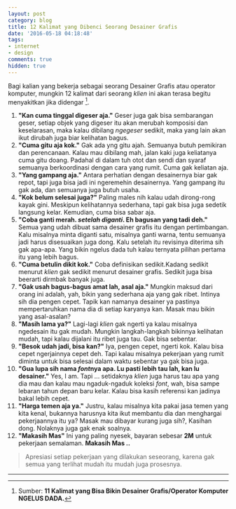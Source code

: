 ```yaml
---
layout: post
category: blog
title: 12 Kalimat yang Dibenci Seorang Desainer Grafis
date: '2016-05-18 04:18:48'
tags:
- internet
- design
comments: true
hidden: true
---
```


Bagi kalian yang bekerja sebagai seorang Desainer Grafis atau operator komputer, mungkin 12 kalimat dari seorang *klien* ini akan terasa begitu menyakitkan jika didengar [^1].

1. **"Kan cuma tinggal digeser aja."**
Geser juga gak bisa sembarangan geser, setiap objek yang digeser itu akan merubah komposisi dan keselarasan, maka kalau dibilang *ngegeser* sedikit, maka yang lain akan ikut dirubah juga biar kelihatan bagus.
2. **"Cuma gitu aja kok."**
Gak ada yng gitu ajah. Semuanya butuh pemikiran dan perencanaan. Kalau mau dibilang mah, jalan kaki juga keliatanya cuma gitu doang. Padahal di dalam tuh otot dan sendi dan syaraf semuanya berkoordinasi dengan cara yang rumit. Cuma gak keliatan aja.
3. **"Yang gampang aja."**
Antara perhatian dengan desainernya biar gak repot, tapi juga bisa jadi ini ngeremehin desainernya. Yang gampang itu gak ada, dan semuanya juga butuh usaha.
4. **"Kok belum selesai juga?"**
Paling males nih kalau udah dirong-rong kayak gini. Meskipun kelihatannya sederhana, tapi gak bisa juga sedetik langsung kelar. Kemudian, cuma bisa sabar aja.
5. **"Coba ganti merah. *setelah diganti*. Eh bagusan yang tadi deh."**
Semua yang udah dibuat sama desainer grafis itu dengan pertimbangan. Kalu misalnya minta diganti satu, misalnya ganti warna, tentu semuanya jadi harus disesuaikan juga dong. Kalu setelah itu revisinya diterima sih gak apa-apa. Yang bikin ngelus dada tuh kalau ternyata pilihan pertama itu yang lebih bagus.
6. **"Cuma betulin dikit kok."**
Coba definisikan sedikit.Kadang sedikit menurut *klien* gak sedikit menurut desainer grafis. Sedikit juga bisa beerarti dirmbak banyak juga.
7. **"Gak usah bagus-bagus amat lah, asal aja."**
Mungkin maksud dari orang ini adalah, yah, bikin yang sederhana aja yang gak ribet. Intinya sih dia pengen cepet. Tapik kan namanya desainer ya pastinya mempertaruhkan nama dia di setiap karyanya kan. Masak mau bikin yang asal-asalan?
8. **"Masih lama ya?"**
Lagi-lagi *klien* gak ngerti ya kalau misalnya ngedesain itu gak mudah. Mungkin langkah-langkah bikinnya kelihatan mudah, tapi kalau dijalani itu ribet juga tau. Gak bisa sebentar.
9. **"Besok udah jadi, bisa kan?"**
Iya, pengen cepet, ngerti kok. Kalau bisa cepet ngerjainnya cepet deh. Tapi kalau misalnya pekerjaan yang rumit diminta untuk bisa selesai dalam waktu sebentar ya gak bisa juga.
10. **"Gua lupa sih nama *font*nya apa. Lu pasti lebih tau lah, kan lu desainer."**
Yes, I am. Tapi ... setidaknya *klien* juga harus tau apa yang dia mau dan kalau mau ngaduk-ngaduk koleksi *font*, wah, bisa sampe lebaran tahun depan baru kelar. Kalau bisa kasih referensi kan jadinya bakal lebih cepet.
11. **"Harga temen aja ya."**
Justru, kalau misalnya kita pakai jasa temen yang kita kenal, bukannya harusnya kita ikut membantu dia dan menghargai pekerjaannya itu ya? Masak mau dibayar kurang juga sih?, Kasihan dong. Nolaknya juga gak enak soalnya.
12. **"Makasih Mas"**
Ini yang paling nyesek, bayaran sebesar **2M** untuk pekerjaan semalaman. **Makasih Mas ..**

> Apresiasi setiap pekerjaan yang dilakukan seseorang, karena gak semua yang terlihat mudah itu mudah juga prosesnya. 

***
[^1]: Sumber: **11 Kalimat yang Bisa Bikin Desainer Grafis/Operator Komputer NGELUS DADA.**

